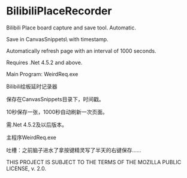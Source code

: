 # BilibiliPlaceRecorder
Bilibili Place board capture and save tool. Automatic.

Save in CanvasSnippets\ with timestamp.

Automatically refresh page with an interval of 1000 seconds.

Requires .Net 4.5.2 and above.

Main Program: WeirdReq.exe

Bilibili绘板延时记录器

保存在CanvasSnippets目录下，时间戳。

10秒保存一张，1000秒自动刷新一次页面。

需.Net 4.5.2及以后版本。

主程序WeirdReq.exe

吐槽：之前脑子进水了拿按键精灵写了半天的右键保存……

THIS PROJECT IS SUBJECT TO THE TERMS OF THE MOZILLA PUBLIC LICENSE, v. 2.0.